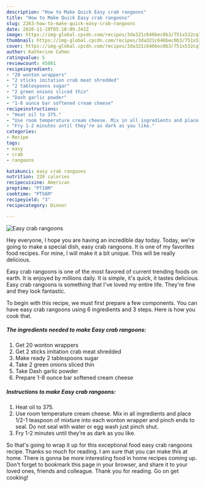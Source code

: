 ```yaml
---
description: "How to Make Quick Easy crab rangoons"
title: "How to Make Quick Easy crab rangoons"
slug: 2263-how-to-make-quick-easy-crab-rangoons
date: 2020-11-19T05:10:09.341Z
image: https://img-global.cpcdn.com/recipes/3da321c646bec0b3/751x532cq70/easy-crab-rangoons-recipe-main-photo.jpg
thumbnail: https://img-global.cpcdn.com/recipes/3da321c646bec0b3/751x532cq70/easy-crab-rangoons-recipe-main-photo.jpg
cover: https://img-global.cpcdn.com/recipes/3da321c646bec0b3/751x532cq70/easy-crab-rangoons-recipe-main-photo.jpg
author: Katherine Cohen
ratingvalue: 5
reviewcount: 45081
recipeingredient:
- "20 wonton wrappers"
- "2 sticks imitation crab meat shredded"
- "2 tablespoons sugar"
- "2 green onions sliced thin"
- "Dash garlic powder"
- "1-8 ounce bar softened cream cheese"
recipeinstructions:
- "Heat oil to 375."
- "Use room temperature cream cheese. Mix in all ingredients and place 1/2-1 teaspoon of mixture into each wonton wrapper and pinch ends to seal. Do not seal with water or egg wash just pinch shut."
- "Fry 1-2 minutes until they’re as dark as you like."
categories:
- Recipe
tags:
- easy
- crab
- rangoons

katakunci: easy crab rangoons 
nutrition: 220 calories
recipecuisine: American
preptime: "PT10M"
cooktime: "PT56M"
recipeyield: "3"
recipecategory: Dinner

---
```



![Easy crab rangoons](https://img-global.cpcdn.com/recipes/3da321c646bec0b3/751x532cq70/easy-crab-rangoons-recipe-main-photo.jpg)

Hey everyone, I hope you are having an incredible day today. Today, we're going to make a special dish, easy crab rangoons. It is one of my favorites food recipes. For mine, I will make it a bit unique. This will be really delicious.

Easy crab rangoons is one of the most favored of current trending foods on earth. It is enjoyed by millions daily. It is simple, it's quick, it tastes delicious. Easy crab rangoons is something that I've loved my entire life. They're fine and they look fantastic.




To begin with this recipe, we must first prepare a few components. You can have easy crab rangoons using 6 ingredients and 3 steps. Here is how you cook that.

<!--inarticleads1-->

##### The ingredients needed to make Easy crab rangoons:

1. Get 20 wonton wrappers
1. Get 2 sticks imitation crab meat shredded
1. Make ready 2 tablespoons sugar
1. Take 2 green onions sliced thin
1. Take Dash garlic powder
1. Prepare 1-8 ounce bar softened cream cheese




<!--inarticleads2-->

##### Instructions to make Easy crab rangoons:

1. Heat oil to 375.
1. Use room temperature cream cheese. Mix in all ingredients and place 1/2-1 teaspoon of mixture into each wonton wrapper and pinch ends to seal. Do not seal with water or egg wash just pinch shut.
1. Fry 1-2 minutes until they’re as dark as you like.




So that's going to wrap it up for this exceptional food easy crab rangoons recipe. Thanks so much for reading. I am sure that you can make this at home. There is gonna be more interesting food in home recipes coming up. Don't forget to bookmark this page in your browser, and share it to your loved ones, friends and colleague. Thank you for reading. Go on get cooking!

